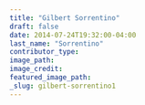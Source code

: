 ```yaml
---
title: "Gilbert Sorrentino"
draft: false
date: 2014-07-24T19:32:00-04:00
last_name: "Sorrentino"
contributor_type:
image_path:
image_credit:
featured_image_path:
_slug: gilbert-sorrentino1
---
```

